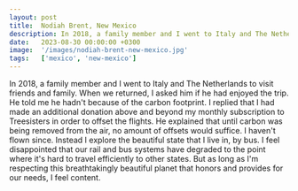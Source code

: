 ```yaml
---
layout: post
title:  Nodiah Brent, New Mexico
description: In 2018, a family member and I went to Italy and The Netherlands to visit friends and family. When we returned, I asked him if he had enjoyed the trip...
date:   2023-08-30 00:00:00 +0300
image:  '/images/nodiah-brent-new-mexico.jpg'
tags:   ['mexico', 'new-mexico']
---
```

In 2018, a family member and I went to Italy and The Netherlands to visit friends and family. When we returned, I asked him if he had enjoyed the trip. He told me he hadn't because of the carbon footprint. I replied that I had made an additional donation above and beyond my monthly subscription to Treesisters in order to offset the flights. He explained that until carbon was being removed from the air, no amount of offsets would suffice. I haven't flown since. Instead I explore the beautiful state that I live in, by bus. I feel disappointed that our rail and bus systems have degraded to the point where it's hard to travel efficiently to other states. But as long as I'm respecting this breathtakingly beautiful planet that honors and provides for our needs, I feel content.

